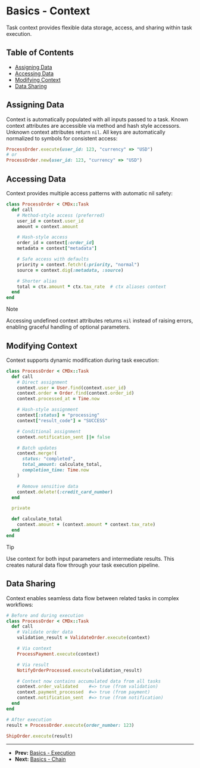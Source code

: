 # Basics - Context

Task context provides flexible data storage, access, and sharing within task execution.

## Table of Contents

- [Assigning Data](#assigning-data)
- [Accessing Data](#accessing-data)
- [Modifying Context](#modifying-context)
- [Data Sharing](#data-sharing)

## Assigning Data

Context is automatically populated with all inputs passed to a task.
Known context attributes are accessible via method and hash style accessors.
Unknown context attributes return `nil`. All keys are automatically normalized
to symbols for consistent access:

```ruby
ProcessOrder.execute(user_id: 123, "currency" => "USD")
# or
ProcessOrder.new(user_id: 123, "currency" => "USD")
```

## Accessing Data

Context provides multiple access patterns with automatic nil safety:

```ruby
class ProcessOrder < CMDx::Task
  def call
    # Method-style access (preferred)
    user_id = context.user_id
    amount = context.amount

    # Hash-style access
    order_id = context[:order_id]
    metadata = context["metadata"]

    # Safe access with defaults
    priority = context.fetch!(:priority, "normal")
    source = context.dig(:metadata, :source)

    # Shorter alias
    total = ctx.amount * ctx.tax_rate  # ctx aliases context
  end
end
```

> [!NOTE]
> Accessing undefined context attributes returns `nil` instead of raising errors, enabling graceful handling of optional parameters.

## Modifying Context

Context supports dynamic modification during task execution:

```ruby
class ProcessOrder < CMDx::Task
  def call
    # Direct assignment
    context.user = User.find(context.user_id)
    context.order = Order.find(context.order_id)
    context.processed_at = Time.now

    # Hash-style assignment
    context[:status] = "processing"
    context["result_code"] = "SUCCESS"

    # Conditional assignment
    context.notification_sent ||= false

    # Batch updates
    context.merge!(
      status: "completed",
      total_amount: calculate_total,
      completion_time: Time.now
    )

    # Remove sensitive data
    context.delete!(:credit_card_number)
  end

  private

  def calculate_total
    context.amount + (context.amount * context.tax_rate)
  end
end
```

> [!TIP]
> Use context for both input parameters and intermediate results. This creates natural data flow through your task execution pipeline.

## Data Sharing

Context enables seamless data flow between related tasks in complex workflows:

```ruby
# Before and during execution
class ProcessOrder < CMDx::Task
  def call
    # Validate order data
    validation_result = ValidateOrder.execute(context)

    # Via context
    ProcessPayment.execute(context)

    # Via result
    NotifyOrderProcessed.execute(validation_result)

    # Context now contains accumulated data from all tasks
    context.order_validated    #=> true (from validation)
    context.payment_processed  #=> true (from payment)
    context.notification_sent  #=> true (from notification)
  end
end

# After execution
result = ProcessOrder.execute(order_number: 123)

ShipOrder.execute(result)
```

---

- **Prev:** [Basics - Execution](execution.md)
- **Next:** [Basics - Chain](chain.md)
